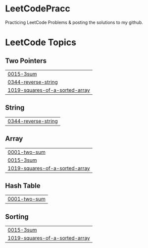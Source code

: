 # LeetCodePracc
Practicing LeetCode Problems &amp; posting the solutions to my github. 


<!---LeetCode Topics Start-->
# LeetCode Topics
## Two Pointers
|  |
| ------- |
| [0015-3sum](https://github.com/tbatb/LeetCodePracc/tree/master/0015-3sum) |
| [0344-reverse-string](https://github.com/tbatb/LeetCodePracc/tree/master/0344-reverse-string) |
| [1019-squares-of-a-sorted-array](https://github.com/tbatb/LeetCodePracc/tree/master/1019-squares-of-a-sorted-array) |
## String
|  |
| ------- |
| [0344-reverse-string](https://github.com/tbatb/LeetCodePracc/tree/master/0344-reverse-string) |
## Array
|  |
| ------- |
| [0001-two-sum](https://github.com/tbatb/LeetCodePracc/tree/master/0001-two-sum) |
| [0015-3sum](https://github.com/tbatb/LeetCodePracc/tree/master/0015-3sum) |
| [1019-squares-of-a-sorted-array](https://github.com/tbatb/LeetCodePracc/tree/master/1019-squares-of-a-sorted-array) |
## Hash Table
|  |
| ------- |
| [0001-two-sum](https://github.com/tbatb/LeetCodePracc/tree/master/0001-two-sum) |
## Sorting
|  |
| ------- |
| [0015-3sum](https://github.com/tbatb/LeetCodePracc/tree/master/0015-3sum) |
| [1019-squares-of-a-sorted-array](https://github.com/tbatb/LeetCodePracc/tree/master/1019-squares-of-a-sorted-array) |
<!---LeetCode Topics End-->
